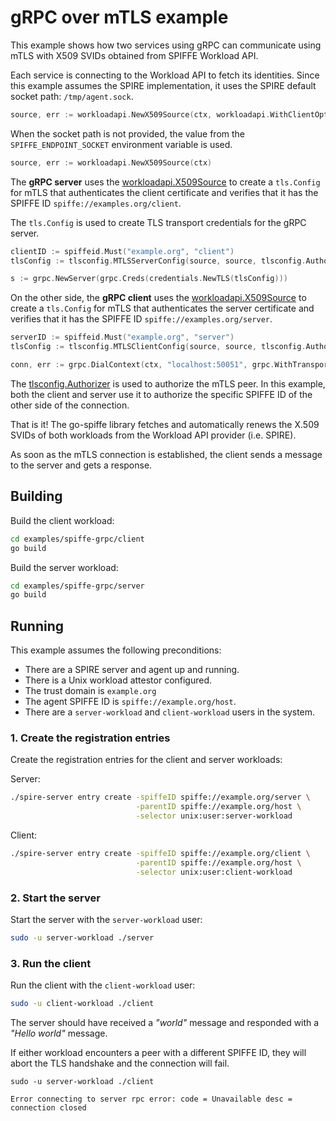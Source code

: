 # gRPC over mTLS example 

This example shows how two services using gRPC can communicate using mTLS with X509 SVIDs obtained from SPIFFE Workload API.

Each service is connecting to the Workload API to fetch its identities. Since this example assumes the SPIRE implementation, it uses the SPIRE default socket path: `/tmp/agent.sock`. 

```go
source, err := workloadapi.NewX509Source(ctx, workloadapi.WithClientOptions(workloadapi.WithAddr(socketPath)))
```

When the socket path is not provided, the value from the `SPIFFE_ENDPOINT_SOCKET` environment variable is used.

```go
source, err := workloadapi.NewX509Source(ctx)
```

The **gRPC server** uses the [workloadapi.X509Source](https://pkg.go.dev/github.com/spiffe/go-spiffe/v2/workloadapi?tab=doc#X509Source) to create a `tls.Config` for mTLS that authenticates the client certificate and verifies that it has the SPIFFE ID `spiffe://examples.org/client`.

The `tls.Config` is used to create TLS transport credentials for the gRPC server.

```go
clientID := spiffeid.Must("example.org", "client")
tlsConfig := tlsconfig.MTLSServerConfig(source, source, tlsconfig.AuthorizeID(clientID))

s := grpc.NewServer(grpc.Creds(credentials.NewTLS(tlsConfig)))
```
	
On the other side, the **gRPC client** uses the [workloadapi.X509Source](https://pkg.go.dev/github.com/spiffe/go-spiffe/v2/workloadapi?tab=doc#X509Source) to create a `tls.Config` for mTLS that authenticates the server certificate and verifies that it has the SPIFFE ID `spiffe://examples.org/server`.

```go
serverID := spiffeid.Must("example.org", "server")
tlsConfig := tlsconfig.MTLSClientConfig(source, source, tlsconfig.AuthorizeID(serverID))

conn, err := grpc.DialContext(ctx, "localhost:50051", grpc.WithTransportCredentials(credentials.NewTLS(tlsConfig)))
```

The [tlsconfig.Authorizer](https://pkg.go.dev/github.com/spiffe/go-spiffe/v2/spiffetls/tlsconfig?tab=doc#Authorizer) is used to authorize the mTLS peer. In this example, both the client and server use it to authorize the specific SPIFFE ID of the other side of the connection.

That is it! The go-spiffe library fetches and automatically renews the X.509 SVIDs of both workloads from the Workload API provider (i.e. SPIRE).

As soon as the mTLS connection is established, the client sends a message to the server and gets a response.

## Building
Build the client workload:
```bash
cd examples/spiffe-grpc/client
go build
```

Build the server workload:
```bash
cd examples/spiffe-grpc/server
go build
```

## Running
This example assumes the following preconditions:
- There are a SPIRE server and agent up and running.
- There is a Unix workload attestor configured.
- The trust domain is `example.org`
- The agent SPIFFE ID is `spiffe://example.org/host`.
- There are a `server-workload` and `client-workload` users in the system.

### 1. Create the registration entries
Create the registration entries for the client and server workloads:

Server:
```bash
./spire-server entry create -spiffeID spiffe://example.org/server \
                            -parentID spiffe://example.org/host \
                            -selector unix:user:server-workload
```

Client: 
```bash
./spire-server entry create -spiffeID spiffe://example.org/client \
                            -parentID spiffe://example.org/host \
                            -selector unix:user:client-workload
```

### 2. Start the server
Start the server with the `server-workload` user:
```bash
sudo -u server-workload ./server
```

### 3. Run the client
Run the client with the `client-workload` user:
```bash
sudo -u client-workload ./client
```

The server should have received a _"world"_ message and responded with a _"Hello world"_ message.

If either workload encounters a peer with a different SPIFFE ID, they will abort the TLS handshake and the connection will fail. 

```
sudo -u server-workload ./client

Error connecting to server rpc error: code = Unavailable desc = connection closed
```

